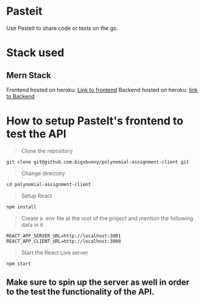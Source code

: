 # Pasteit
Use Pasteit to share code or texts on the go.

# Stack used

## Mern Stack

Frontend hosted on heroku: [Link to frontend]()
Backend hosted on heroku: [link to Backend]()

# How to setup PasteIt's frontend to test the API

>Clone the repository
```
git clone git@github.com:bigsbunny/polynomial-assignment-client.git
```
>Change directoty
```
cd polynomial-assignment-client
```
>Setup React
```
npm install
```
>Create a .env file at the root of the project and mention the following data in it
```
REACT_APP_SERVER_URL=http://localhost:3001
REACT_APP_CLIENT_URL=http://localhost:3000
```
>Start the React Live server
```
npm start
```
## **Make sure to spin up the server as well in order to the test the functionality of the API.**